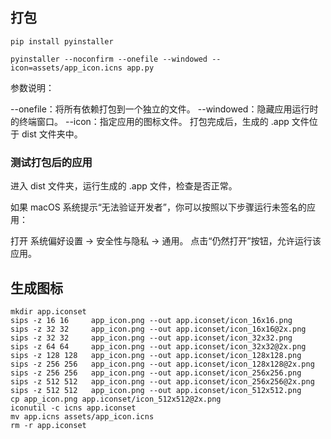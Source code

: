 ## 打包

```
pip install pyinstaller

pyinstaller --noconfirm --onefile --windowed --icon=assets/app_icon.icns app.py

```

参数说明：

--onefile：将所有依赖打包到一个独立的文件。
--windowed：隐藏应用运行时的终端窗口。
--icon：指定应用的图标文件。
打包完成后，生成的 .app 文件位于 dist 文件夹中。

### 测试打包后的应用

进入 dist 文件夹，运行生成的 .app 文件，检查是否正常。

如果 macOS 系统提示“无法验证开发者”，你可以按照以下步骤运行未签名的应用：

打开 系统偏好设置 -> 安全性与隐私 -> 通用。
点击“仍然打开”按钮，允许运行该应用。

## 生成图标

```
mkdir app.iconset
sips -z 16 16     app_icon.png --out app.iconset/icon_16x16.png
sips -z 32 32     app_icon.png --out app.iconset/icon_16x16@2x.png
sips -z 32 32     app_icon.png --out app.iconset/icon_32x32.png
sips -z 64 64     app_icon.png --out app.iconset/icon_32x32@2x.png
sips -z 128 128   app_icon.png --out app.iconset/icon_128x128.png
sips -z 256 256   app_icon.png --out app.iconset/icon_128x128@2x.png
sips -z 256 256   app_icon.png --out app.iconset/icon_256x256.png
sips -z 512 512   app_icon.png --out app.iconset/icon_256x256@2x.png
sips -z 512 512   app_icon.png --out app.iconset/icon_512x512.png
cp app_icon.png app.iconset/icon_512x512@2x.png
iconutil -c icns app.iconset
mv app.icns assets/app_icon.icns
rm -r app.iconset
```
